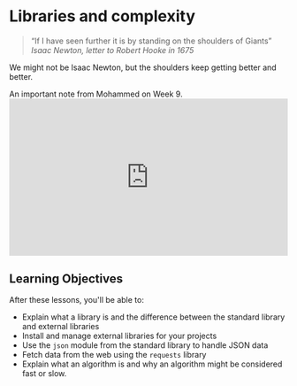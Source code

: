 # Libraries and complexity

> “If I have seen further it is by standing on the shoulders of Giants”
> _Isaac Newton, letter to Robert Hooke in 1675_

We might not be Isaac Newton, but the shoulders keep getting better and better.

<aside>
An important note from Mohammed on Week 9.
</aside>
<div style="position: relative; padding-bottom: 56.25%; height: 0;"><iframe src="https://www.youtube.com/embed/R7EYbKJ2gP8?rel=0" title="YouTube video player" frameborder="0" allow="accelerometer; autoplay; clipboard-write; encrypted-media; gyroscope; picture-in-picture" allowfullscreen style="position: absolute; top: 0; left: 0; width: 100%; height: 100%;"></iframe></div>

## Learning Objectives

After these lessons, you'll be able to:

- Explain what a library is and the difference between the standard library and external libraries
- Install and manage external libraries for your projects
- Use the `json` module from the standard library to handle JSON data
- Fetch data from the web using the `requests` library
- Explain what an algorithm is and why an algorithm might be considered fast or slow.
